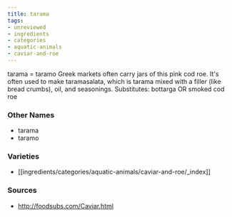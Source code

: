 ```yaml
---
title: tarama
tags:
- unreviewed
- ingredients
- categories
- aquatic-animals
- caviar-and-roe
---
```

tarama = taramo Greek markets often carry jars of this pink cod roe. It's often used to make taramasalata, which is tarama mixed with a filler (like bread crumbs), oil, and seasonings. Substitutes: bottarga OR smoked cod roe

### Other Names

* tarama
* taramo

### Varieties

* [[ingredients/categories/aquatic-animals/caviar-and-roe/_index]]

### Sources
* http://foodsubs.com/Caviar.html
